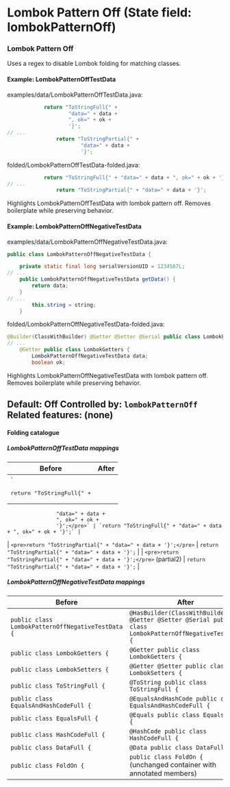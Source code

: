 # Lombok Pattern Off (State field: lombokPatternOff)

### Lombok Pattern Off
Uses a regex to disable Lombok folding for matching classes.

#### Example: LombokPatternOffTestData

examples/data/LombokPatternOffTestData.java:
```java
            return "ToStringFull{" +
                    "data=" + data +
                    ", ok=" + ok +
                    '}';
// ...
                return "ToStringPartial{" +
                        "data=" + data +
                        '}';
```

folded/LombokPatternOffTestData-folded.java:
```java
            return "ToStringFull{" + "data=" + data + ", ok=" + ok + '}';
// ...
                return "ToStringPartial{" + "data=" + data + '}';
```

Highlights LombokPatternOffTestData with lombok pattern off.
Removes boilerplate while preserving behavior.

#### Example: LombokPatternOffNegativeTestData

examples/data/LombokPatternOffNegativeTestData.java:
```java
public class LombokPatternOffNegativeTestData {

    private static final long serialVersionUID = 1234567L;
// ...
    public LombokPatternOffNegativeTestData getData() {
        return data;
    }
// ...
        this.string = string;
    }
```

folded/LombokPatternOffNegativeTestData-folded.java:
```java
@Builder(ClassWithBuilder) @Getter @Setter @Serial public class LombokPatternOffNegativeTestData {
// ...
    @Getter public class LombokGetters {
        LombokPatternOffNegativeTestData data;
        boolean ok;
```

Highlights LombokPatternOffNegativeTestData with lombok pattern off.
Removes boilerplate while preserving behavior.

Default: Off
Controlled by: `lombokPatternOff`
Related features: (none)
---

#### Folding catalogue

##### LombokPatternOffTestData mappings
| Before | After |
| --- | --- |
| `<pre>return "ToStringFull{" +
                    "data=" + data +
                    ", ok=" + ok +
                    '}';</pre>` | `return "ToStringFull{" + "data=" + data + ", ok=" + ok + '}';` |
| `<pre>return "ToStringPartial{" +
                        "data=" + data +
                        '}';</pre>` | `return "ToStringPartial{" + "data=" + data + '}';` |
| `<pre>return "ToStringPartial{" +
                        "data=" + data +
                        '}';</pre>` (partial2) | `return "ToStringPartial{" + "data=" + data + '}';` |

##### LombokPatternOffNegativeTestData mappings
| Before | After |
| --- | --- |
| `public class LombokPatternOffNegativeTestData {` | `@HasBuilder(ClassWithBuilder) @Getter @Setter @Serial public class LombokPatternOffNegativeTestData {` |
| `public class LombokGetters {` | `@Getter public class LombokGetters {` |
| `public class LombokSetters {` | `@Getter @Setter public class LombokSetters {` |
| `public class ToStringFull {` | `@ToString public class ToStringFull {` |
| `public class EqualsAndHashCodeFull {` | `@EqualsAndHashCode public class EqualsAndHashCodeFull {` |
| `public class EqualsFull {` | `@Equals public class EqualsFull {` |
| `public class HashCodeFull {` | `@HashCode public class HashCodeFull {` |
| `public class DataFull {` | `@Data public class DataFull {` |
| `public class FoldOn {` | `public class FoldOn {` (unchanged container with annotated members) |
